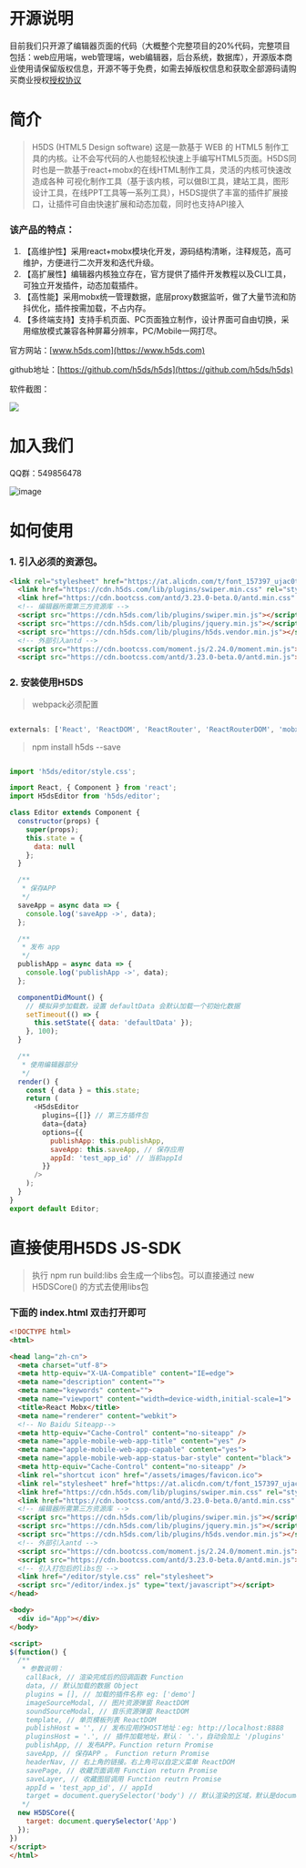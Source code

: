 # 开源说明

目前我们只开源了编辑器页面的代码（大概整个完整项目的20%代码，完整项目包括：web应用端，web管理端，web编辑器，后台系统，数据库），开源版本商业使用请保留版权信息，开源不等于免费，如需去掉版权信息和获取全部源码请购买商业授权[授权协议](http://www.h5ds.com/authorization)

# 简介

> H5DS (HTML5 Design software) 这是一款基于 WEB 的 HTML5 制作工具的内核。让不会写代码的人也能轻松快速上手编写HTML5页面。H5DS同时也是一款基于react+mobx的在线HTML制作工具，灵活的内核可快速改造成各种
可视化制作工具（基于该内核，可以做BI工具，建站工具，图形设计工具，在线PPT工具等一系列工具），H5DS提供了丰富的插件扩展接口，让插件可自由快速扩展和动态加载，同时也支持API接入


### 该产品的特点：

 1. 【高维护性】采用react+mobx模块化开发，源码结构清晰，注释规范，高可维护，方便进行二次开发和迭代升级。
 2. 【高扩展性】编辑器内核独立存在，官方提供了插件开发教程以及CLI工具，可独立开发插件，动态加载插件。
 3. 【高性能】采用mobx统一管理数据，底层proxy数据监听，做了大量节流和防抖优化，插件按需加载，不占内存。
 4. 【多终端支持】支持手机页面、PC页面独立制作，设计界面可自由切换，采用缩放模式兼容各种屏幕分辨率，PC/Mobile一网打尽。

官方网站：[www.h5ds.com](https://www.h5ds.com)

github地址：[https://github.com/h5ds/h5ds](https://github.com/h5ds/h5ds)

软件截图：

![](http://cdn.h5ds.com/doc/images/h5ds.png)

# 加入我们

QQ群：549856478

![image](https://cdn.h5ds.com/doc/images/qq.jpg)


# 如何使用

### 1. 引入必须的资源包。

```html
<link rel="stylesheet" href="https://at.alicdn.com/t/font_157397_ujac0trx9i.css">
  <link href="https://cdn.h5ds.com/lib/plugins/swiper.min.css" rel="stylesheet">
  <link href="https://cdn.bootcss.com/antd/3.23.0-beta.0/antd.min.css" rel="stylesheet">
  <!-- 编辑器所需第三方资源库 -->
  <script src="https://cdn.h5ds.com/lib/plugins/swiper.min.js"></script>
  <script src="https://cdn.h5ds.com/lib/plugins/jquery.min.js"></script>
  <script src="https://cdn.h5ds.com/lib/plugins/h5ds.vendor.min.js"></script>
  <!-- 外部引入antd -->
  <script src="https://cdn.bootcss.com/moment.js/2.24.0/moment.min.js"></script>
  <script src="https://cdn.bootcss.com/antd/3.23.0-beta.0/antd.min.js"></script>
```

### 2. 安装使用H5DS

> webpack必须配置

```javascript

externals: ['React', 'ReactDOM', 'ReactRouter', 'ReactRouterDOM', 'mobx', '_', 'antd', 'PubSub', 'moment']

```

> npm install h5ds --save

```javascript

import 'h5ds/editor/style.css';

import React, { Component } from 'react';
import H5dsEditor from 'h5ds/editor';

class Editor extends Component {
  constructor(props) {
    super(props);
    this.state = {
      data: null
    };
  }

  /**
   * 保存APP
   */
  saveApp = async data => {
    console.log('saveApp ->', data);
  };

  /**
   * 发布 app
   */
  publishApp = async data => {
    console.log('publishApp ->', data);
  };

  componentDidMount() {
    // 模拟异步加载数，设置 defaultData 会默认加载一个初始化数据
    setTimeout(() => {
      this.setState({ data: 'defaultData' });
    }, 100);
  }

  /**
   * 使用编辑器部分
   */
  render() {
    const { data } = this.state;
    return (
      <H5dsEditor
        plugins={[]} // 第三方插件包
        data={data}
        options={{
          publishApp: this.publishApp,
          saveApp: this.saveApp, // 保存应用
          appId: 'test_app_id' // 当前appId
        }}
      />
    );
  }
}
export default Editor;

```

# 直接使用H5DS JS-SDK

> 执行 npm run build:libs 会生成一个libs包。可以直接通过 new H5DSCore() 的方式去使用libs包

### 下面的 index.html 双击打开即可

```html
<!DOCTYPE html>
<html>

<head lang="zh-cn">
  <meta charset="utf-8">
  <meta http-equiv="X-UA-Compatible" content="IE=edge">
  <meta name="description" content="">
  <meta name="keywords" content="">
  <meta name="viewport" content="width=device-width,initial-scale=1">
  <title>React Mobx</title>
  <meta name="renderer" content="webkit">
  <!-- No Baidu Siteapp-->
  <meta http-equiv="Cache-Control" content="no-siteapp" />
  <meta name="apple-mobile-web-app-title" content="yes" />
  <meta name="apple-mobile-web-app-capable" content="yes">
  <meta name="apple-mobile-web-app-status-bar-style" content="black">
  <meta http-equiv="Cache-Control" content="no-siteapp" />
  <link rel="shortcut icon" href="/assets/images/favicon.ico">
  <link rel="stylesheet" href="https://at.alicdn.com/t/font_157397_ujac0trx9i.css">
  <link href="https://cdn.h5ds.com/lib/plugins/swiper.min.css" rel="stylesheet">
  <link href="https://cdn.bootcss.com/antd/3.23.0-beta.0/antd.min.css" rel="stylesheet">
  <!-- 编辑器所需第三方资源库 -->
  <script src="https://cdn.h5ds.com/lib/plugins/swiper.min.js"></script>
  <script src="https://cdn.h5ds.com/lib/plugins/jquery.min.js"></script>
  <script src="https://cdn.h5ds.com/lib/plugins/h5ds.vendor.min.js"></script>
  <!-- 外部引入antd -->
  <script src="https://cdn.bootcss.com/moment.js/2.24.0/moment.min.js"></script>
  <script src="https://cdn.bootcss.com/antd/3.23.0-beta.0/antd.min.js"></script>
  <!-- 引入打包后的libs包 -->
  <link href="/editor/style.css" rel="stylesheet">
  <script src="/editor/index.js" type="text/javascript"></script>
</head>

<body>
  <div id="App"></div>
</body>

<script>
$(function() {
  /**
   * 参数说明：
    callBack, // 渲染完成后的回调函数 Function
    data, // 默认加载的数据 Object
    plugins = [], // 加载的插件名称 eg: ['demo']
    imageSourceModal, // 图片资源弹窗 ReactDOM
    soundSourceModal, // 音乐资源弹窗 ReactDOM
    template, // 单页模板列表 ReactDOM
    publishHost = '', // 发布应用的HOST地址：eg: http://localhost:8888
    pluginsHost = '.', // 插件加载地址，默认： '.'，自动会加上 '/plugins'
    publishApp, // 发布APP。Function return Promise
    saveApp, // 保存APP 。 Function return Promise
    headerNav, // 右上角的链接。右上角可以自定义菜单 ReactDOM
    savePage, // 收藏页面调用 Function return Promise
    saveLayer, // 收藏图层调用 Function reutrn Promise
    appId = 'test_app_id', // appId
    target = document.querySelector('body') // 默认渲染的区域，默认是document.querySelector('body')
   */
  new H5DSCore({
    target: document.querySelector('App')
  });
})
</script>
</html>
```
